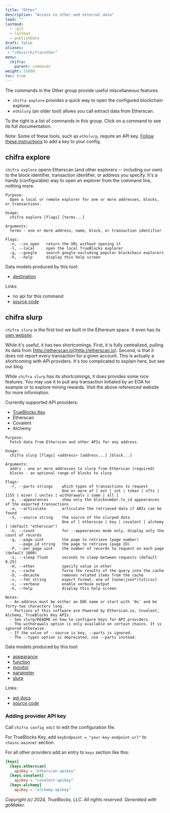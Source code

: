 ```yaml
---
title: "Other"
description: "Access to other and external data"
lead: ""
lastmod:
  - :git
  - lastmod
  - publishDate
draft: false
aliases:
 - "/docs/chifra/other"
menu:
  chifra:
    parent: commands
weight: 51000
toc: true
---
```


The commands in the Other group provide useful miscellaneous features.

- `chifra explore` provides a quick way to open the configured blockchain explorer,
- `ethslurp` (an older tool) allows you call extract data from Etherscan.

To the right is a list of commands in this group. Click on a command to see its full documentation.

Note: Some of these tools, such as `ethslurp`, require an API key. [Follow these instructions](/docs/install/install-core/#3-update-the-configs-for-your-rpc-and-api-keys) to add a key to your config.

## chifra explore

`chifra explore` opens Etherscan (and other explorers -- including our own) to the block identifier,
transaction identifier, or address you specify. It's a handy (configurable) way to open an explorer
from the command line, nothing more.

```[plaintext]
Purpose:
  Open a local or remote explorer for one or more addresses, blocks, or transactions.

Usage:
  chifra explore [flags] [terms...]

Arguments:
  terms - one or more address, name, block, or transaction identifier

Flags:
  -n, --no_open   return the URL without opening it
  -l, --local     open the local TrueBlocks explorer
  -g, --google    search google excluding popular blockchain explorers
  -h, --help      display this help screen
```

Data models produced by this tool:

- [destination](/data-model/other/#destination)

Links:

- no api for this command
- [source code](https://github.com/TrueBlocks/trueblocks-core/tree/master/src/apps/chifra/internal/explore)

## chifra slurp

`chifra slurp` is the first tool we built in the Ethereum space. It even has its [own website](http://ethslurp.com).

While it's useful, it has two shortcomings. First, it is fully centralized, pulling its data from
[http://etherscan.io](http://etherscan.io). Second, is that it does not report every transaction
for a given account. This is actually a shortcoming with API providers. It's too complicated to explain
here, but see our blog.

While `chifra slurp` has its shortcomings, it does provides some nice features. You may use it to pull
any transaction initiated by an EOA for example or to explore mining rewards. Visit the above
referenced website for more information.

Currently supported API providers:
- [TrueBlocks Key](https://key.trueblocks.io)
- Etherscan
- Covalent
- Alchemy

```[plaintext]
Purpose:
  Fetch data from Etherscan and other APIs for any address.

Usage:
  chifra slurp [flags] <address> [address...] [block...]

Arguments:
  addrs - one or more addresses to slurp from Etherscan (required)
  blocks - an optional range of blocks to slurp

Flags:
  -r, --parts strings    which types of transactions to request
                         One or more of [ ext | int | token | nfts | 1155 | miner | uncles | withdrawals | some | all ]
  -p, --appearances      show only the blocknumber.tx_id appearances of the exported transactions
  -a, --articulate       articulate the retrieved data if ABIs can be found
  -S, --source string    the source of the slurped data
                         One of [ etherscan | key | covalent | alchemy ] (default "etherscan")
  -U, --count            for --appearances mode only, display only the count of records
  -g, --page uint        the page to retrieve (page number)
      --page_id string   the page to retrieve (page ID)
  -P, --per_page uint    the number of records to request on each page (default 1000)
  -s, --sleep float      seconds to sleep between requests (default 0.25)
  -H, --ether            specify value in ether
  -o, --cache            force the results of the query into the cache
  -D, --decache          removes related items from the cache
  -x, --fmt string       export format, one of [none|json*|txt|csv]
  -v, --verbose          enable verbose output
  -h, --help             display this help screen

Notes:
  - An address must be either an ENS name or start with '0x' and be forty-two characters long.
  - Portions of this software are Powered by Etherscan.io, Covalent, Alchemy, TrueBlocks Key APIs.
  - See slurp/README on how to configure keys for API providers.
  - The withdrawals option is only available on certain chains. It is ignored otherwise.
  - If the value of --source is key, --parts is ignored.
  - The --types option is deprecated, use --parts instead.
```

Data models produced by this tool:

- [appearance](/data-model/accounts/#appearance)
- [function](/data-model/other/#function)
- [monitor](/data-model/accounts/#monitor)
- [parameter](/data-model/other/#parameter)
- [slurp](/data-model/other/#slurp)

Links:

- [api docs](/api/#operation/other-slurp)
- [source code](https://github.com/TrueBlocks/trueblocks-core/tree/master/src/apps/chifra/internal/slurp)

### Adding provider API key
Call `chifra config edit` to edit the configuration file.

For TrueBlocks Key, add `keyEndpoint = "your-key-endpoint-url"` to `chains.mainnet` section.

For all other providers add an entry to `keys` section like this:
```toml
[keys]
  [keys.etherscan]
    apiKey = "etherscan-apikey"
  [keys.covalent]
    apiKey = "covalent-apikey"
  [keys.alchemy]
    apiKey = "alchemy-apikey"
```

*Copyright (c) 2024, TrueBlocks, LLC. All rights reserved. Generated with goMaker.*
